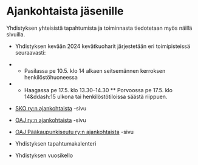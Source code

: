 # Ajankohtaista jäsenille

Yhdistyksen yhteisistä tapahtumista ja toiminnasta tiedotetaan myös näillä sivuilla.

* Yhdistyksen kevään 2024 kevätkuoharit järjestetään eri toimipisteissä seuraavasti:
* * Pasilassa pe 10.5. klo 14 alkaen seitsemännen kerroksen henkilöstöhuoneessa
 * * Haagassa pe 17.5. klo 13.30&ndash;14.30
  ** Porvoossa pe 17.5. klo 14&ddash:15 ulkona tai henkilöstötiloissa säästä riippuen.

* [SKO ry:n ajankohtaista](https://sko.oaj.fi/ajankohtaista/) -sivu
* [OAJ ry:n ajankohtaista](https://www.oaj.fi/ajankohtaista/) -sivu
* [OAJ Pääkaupunkiseutu ry:n ajankohtaista](https://www.oajpaakaupunkiseutu.fi/ajankohtaista/) -sivu

* Yhdistyksen tapahtumakalenteri
* Yhdistyksen vuosikello
